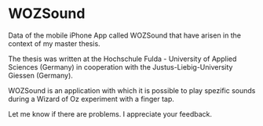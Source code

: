 WOZSound
========

Data of the mobile iPhone App called WOZSound that have arisen in the context of my master thesis.

The thesis was written at the Hochschule Fulda - University of Applied Sciences (Germany) in cooperation with the Justus-Liebig-University Giessen (Germany).

WOZSound is an application with which it is possible to play spezific sounds during a Wizard of Oz experiment with a finger tap.

Let me know if there are problems. I appreciate your feedback.
